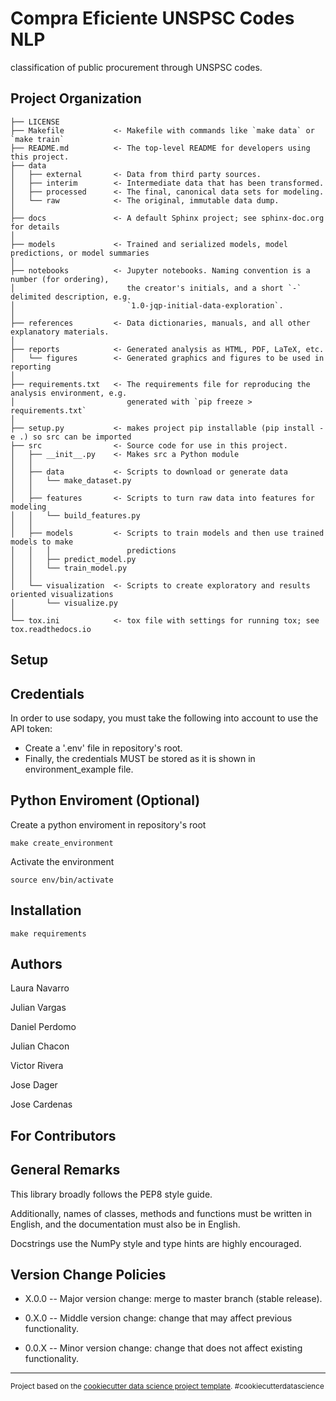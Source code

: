 Compra Eficiente UNSPSC Codes NLP
==============================

classification of public procurement through UNSPSC codes.

Project Organization
------------

    ├── LICENSE
    ├── Makefile           <- Makefile with commands like `make data` or `make train`
    ├── README.md          <- The top-level README for developers using this project.
    ├── data
    │   ├── external       <- Data from third party sources.
    │   ├── interim        <- Intermediate data that has been transformed.
    │   ├── processed      <- The final, canonical data sets for modeling.
    │   └── raw            <- The original, immutable data dump.
    │
    ├── docs               <- A default Sphinx project; see sphinx-doc.org for details
    │
    ├── models             <- Trained and serialized models, model predictions, or model summaries
    │
    ├── notebooks          <- Jupyter notebooks. Naming convention is a number (for ordering),
    │                         the creator's initials, and a short `-` delimited description, e.g.
    │                         `1.0-jqp-initial-data-exploration`.
    │
    ├── references         <- Data dictionaries, manuals, and all other explanatory materials.
    │
    ├── reports            <- Generated analysis as HTML, PDF, LaTeX, etc.
    │   └── figures        <- Generated graphics and figures to be used in reporting
    │
    ├── requirements.txt   <- The requirements file for reproducing the analysis environment, e.g.
    │                         generated with `pip freeze > requirements.txt`
    │
    ├── setup.py           <- makes project pip installable (pip install -e .) so src can be imported
    ├── src                <- Source code for use in this project.
    │   ├── __init__.py    <- Makes src a Python module
    │   │
    │   ├── data           <- Scripts to download or generate data
    │   │   └── make_dataset.py
    │   │
    │   ├── features       <- Scripts to turn raw data into features for modeling
    │   │   └── build_features.py
    │   │
    │   ├── models         <- Scripts to train models and then use trained models to make
    │   │   │                 predictions
    │   │   ├── predict_model.py
    │   │   └── train_model.py
    │   │
    │   └── visualization  <- Scripts to create exploratory and results oriented visualizations
    │       └── visualize.py
    │
    └── tox.ini            <- tox file with settings for running tox; see tox.readthedocs.io

Setup
------------

Credentials
-----------

In order to use sodapy, you must take the following into account to use the API token:
- Create a '.env' file in  repository's root.
- Finally, the credentials MUST be stored as it is shown in environment_example file.

Python Enviroment (Optional)
-----------

Create a python enviroment in repository's root
```
make create_environment
```

Activate the environment
```
source env/bin/activate
```


Installation
------------
```
make requirements
```

Authors
------------

Laura Navarro

Julian Vargas

Daniel Perdomo

Julian Chacon

Victor Rivera

Jose Dager

Jose Cardenas

For Contributors
------------

General Remarks
-----------
This library broadly follows the PEP8 style guide.

Additionally, names of classes, methods and functions must be written in English, and the documentation must also be in English.

Docstrings use the NumPy style and type hints are highly encouraged.

Version Change Policies
-----------
- X.0.0 -- Major version change: merge to master branch (stable release).

- 0.X.0 -- Middle version change: change that may affect previous functionality.

- 0.0.X -- Minor version change: change that does not affect existing functionality.


--------

<p><small>Project based on the <a target="_blank" href="https://drivendata.github.io/cookiecutter-data-science/">cookiecutter data science project template</a>. #cookiecutterdatascience</small></p>
